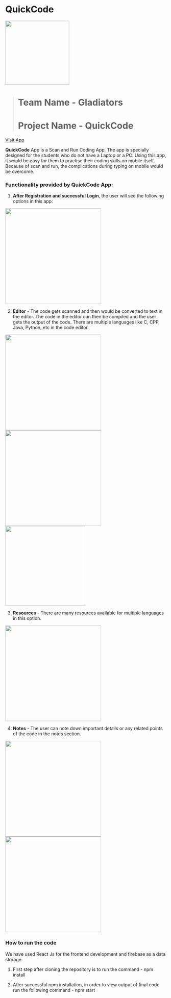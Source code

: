 # QuickCode

<img src="https://user-images.githubusercontent.com/58037628/125192373-29746400-e265-11eb-940f-951c522c31df.jpg" width="200" height="200">


> # Team Name - Gladiators
> # Project Name - QuickCode
[Visit App](https://keen-curran-76af41.netlify.app)


**QuickCode** App is a Scan and Run Coding App. The app is specially designed for the students who do not have a Laptop or a PC. Using this app, it would be easy for them to practise their coding skills on mobile itself. Because of scan and run, the complications during typing on mobile would be overcome.

### Functionality provided by QuickCode App:


1. **After Registration and successful Login**, the user will see the following options in this app:
<img src="https://github.com/vinayak-gaikwad/Gladiators/blob/main/Screenshots%20Quick%20Code/IMG_20210711_161112.jpg" height="300">

2. **Editor** - The code gets scanned and then would be converted to text in the editor. The code in the editor can then be compiled and the user gets the output of    the code. There are multiple languages like C, CPP, Java, Python, etc in the code editor.
 <img src="https://github.com/vinayak-gaikwad/Gladiators/blob/main/Screenshots%20Quick%20Code/IMG_20210711_161129.jpg" height="300">
 <img src="https://user-images.githubusercontent.com/58037628/125192833-5aee2f00-e267-11eb-974e-cf69800e4a45.png" height="300">
 <img src="https://user-images.githubusercontent.com/58037628/125192872-7fe2a200-e267-11eb-9510-a796b388af33.png" height="250">

3. **Resources** - There are many resources available for multiple languages in this option.
<img src="https://github.com/vinayak-gaikwad/Gladiators/blob/main/Screenshots%20Quick%20Code/IMG_20210711_161234.jpg"  height="300" >

4. **Notes** - The user can note down important details or any related points of the code in the notes section.
<img src="https://github.com/vinayak-gaikwad/Gladiators/blob/main/Screenshots%20Quick%20Code/IMG_20210711_161329.jpg"  height="300" >
<img src="https://github.com/vinayak-gaikwad/Gladiators/blob/main/Screenshots%20Quick%20Code/IMG_20210711_161344.jpg" height="300" >




### How to run the code 

We have used React Js for the frontend development and firebase as a data storage.

1. First step after cloning the repository is to run the command -
npm install

2. After successful npm installation, in order to view output of final code run the following command -
 npm start
